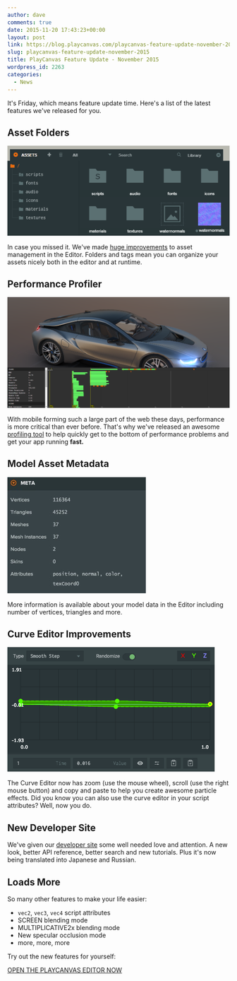 ```yaml
---
author: dave
comments: true
date: 2015-11-20 17:43:23+00:00
layout: post
link: https://blog.playcanvas.com/playcanvas-feature-update-november-2015/
slug: playcanvas-feature-update-november-2015
title: PlayCanvas Feature Update - November 2015
wordpress_id: 2263
categories:
  - News
---
```


It's Friday, which means feature update time. Here's a list of the latest features we've released for you.

## **Asset Folders**

[![assetfolders](/assets/media/assetfolders.gif)](/assets/media/assetfolders.gif)

In case you missed it. We've made [huge improvements](https://blog.playcanvas.com/better-asset-management/) to asset management in the Editor. Folders and tags mean you can organize your assets nicely both in the editor and at runtime.

## **Performance Profiler**

[![profiler](/assets/media/profiler-1024x509.png)](/assets/media/profiler.png)

With mobile forming such a large part of the web these days, performance is more critical than ever before. That's why we've released an awesome [profiling tool](https://blog.playcanvas.com/performance-matters-introducing-the-playcanvas-profiler/) to help quickly get to the bottom of performance problems and get your app running **fast.**

## **Model Asset Metadata**

[![Model Metadata](/assets/media/Editor.jpg)](/assets/media/Editor.jpg)

More information is available about your model data in the Editor including number of vertices, triangles and more.

## **Curve Editor Improvements**

[![curve-zooom](/assets/media/curve-zooom.gif)](/assets/media/curve-zooom.gif)

The Curve Editor now has zoom (use the mouse wheel), scroll (use the right mouse button) and copy and paste to help you create awesome particle effects. Did you know you can also use the curve editor in your script attributes? Well, now you do.

## **New Developer Site**

We've given our [developer site](https://developer.playcanvas.com) some well needed love and attention. A new look, better API reference, better search and new tutorials. Plus it's now being translated into Japanese and Russian.

## **Loads More**

So many other features to make your life easier:

- `vec2`, `vec3`, `vec4` script attributes
- SCREEN blending mode
- MULTIPLICATIVE2x blending mode
- New specular occlusion mode
- more, more, more

Try out the new features for yourself:

[OPEN THE PLAYCANVAS EDITOR NOW](https://playcanvas.com)
